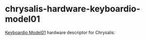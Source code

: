 chrysalis-hardware-keyboardio-model01
=====================================

[Keyboardio Model01][kbdio:m01] hardware descriptor for Chrysalis.

 [kbdio:m01]: https://shop.keyboard.io/
